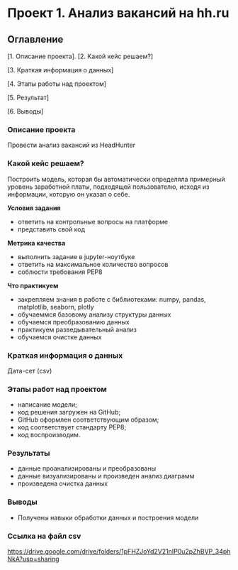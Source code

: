 # Проект 1. Анализ вакансий на hh.ru

## Оглавление
[1. Описание проекта]. [2. Какой кейс решаем?]

[3. Краткая информация о данных]

[4. Этапы работы над проектом]

[5. Результат]

[6. Выводы]

### Описание проекта
Провести анализ вакансий из HeadHunter

### Какой кейс решаем?
Построить модель, которая бы автоматически определяла примерный уровень заработной платы, подходящей пользователю, исходя из информации, которую он указал о себе.

**Условия задания**
- ответить на контрольные вопросы на платформе
- представить свой код

**Метрика качества**
- выполнить задание в jupyter-ноутбуке
- ответить на максимальное количество вопросов
- соблюсти требования PEP8

**Что практикуем**
- закрепляем знания в работе с библиотеками: numpy, pandas, matplotlib, seaborn, plotly
- обучаеммся базовому анализу структуры данных
- обучаемся преобразованию данных
- практикуем разведывательный анализ
- обучаемся очистке данных

### Краткая информация о данных
Дата-сет (csv)

### Этапы работ над проектом
- написание модели;
- код решения загружен на GitHub;
- GitHub оформлен соответствующим образом;
- код соответствует стандарту PEP8;
- код воспроизводим.

### Результаты
- данные проанализированы и преобразованы
- данные визуализированы и произведен анализ диаграмм
- произведена очистка данных

### Выводы
- Получены навыки обработки данных и построения модели

### Ссылка на файл csv
https://drive.google.com/drive/folders/1pFHZJoYd2V21nIP0u2pZhBVP_34phNkA?usp=sharing
